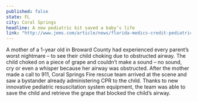 ```yaml
---
published: false
state: FL
city: Coral Springs
headline: A new pediatric kit saved a baby’s life
link: "http://www.jems.com/article/news/florida-medics-credit-pediatric-kit-savi"
---
```


A mother of a 1-year old in Broward County had experienced every parent’s worst nightmare – to see their child choking due to obstructed airway. The child choked on a piece of grape and couldn’t make a sound – no sound, cry or even a whisper because her airway was obstructed. After the mother made a call to 911, Coral Springs Fire rescue team arrived at the scene and saw a bystander already administering CPR to the child. Thanks to new innovative pediatric resuscitation system equipment, the team was able to save the child and retrieve the grape that blocked the child’s airway. 